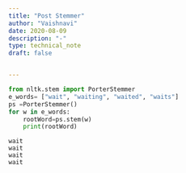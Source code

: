 ```yaml
---
title: "Post Stemmer"
author: "Vaishnavi"
date: 2020-08-09
description: "-"
type: technical_note
draft: false


---
```



```python
from nltk.stem import PorterStemmer
e_words= ["wait", "waiting", "waited", "waits"]
ps =PorterStemmer()
for w in e_words:
    rootWord=ps.stem(w)
    print(rootWord)
```

    wait
    wait
    wait
    wait



```python

```

